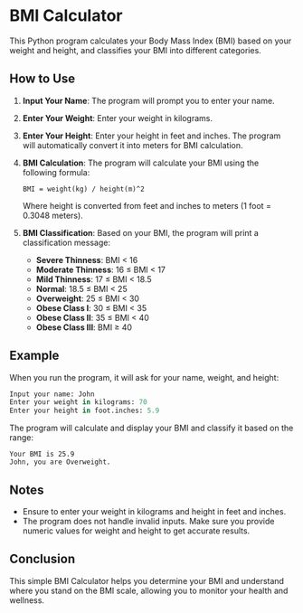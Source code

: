 # BMI Calculator

This Python program calculates your Body Mass Index (BMI) based on your weight and height, and classifies your BMI into different categories.

## How to Use

1. **Input Your Name**: The program will prompt you to enter your name.
2. **Enter Your Weight**: Enter your weight in kilograms.
3. **Enter Your Height**: Enter your height in feet and inches. The program will automatically convert it into meters for BMI calculation.
4. **BMI Calculation**: The program will calculate your BMI using the following formula:
   ```
   BMI = weight(kg) / height(m)^2
   ```
   Where height is converted from feet and inches to meters (1 foot = 0.3048 meters).

5. **BMI Classification**: Based on your BMI, the program will print a classification message:
   - **Severe Thinness**: BMI < 16
   - **Moderate Thinness**: 16 ≤ BMI < 17
   - **Mild Thinness**: 17 ≤ BMI < 18.5
   - **Normal**: 18.5 ≤ BMI < 25
   - **Overweight**: 25 ≤ BMI < 30
   - **Obese Class I**: 30 ≤ BMI < 35
   - **Obese Class II**: 35 ≤ BMI < 40
   - **Obese Class III**: BMI ≥ 40

## Example

When you run the program, it will ask for your name, weight, and height:

```python
Input your name: John
Enter your weight in kilograms: 70
Enter your height in foot.inches: 5.9
```

The program will calculate and display your BMI and classify it based on the range:
```
Your BMI is 25.9
John, you are Overweight.
```

## Notes
- Ensure to enter your weight in kilograms and height in feet and inches.
- The program does not handle invalid inputs. Make sure you provide numeric values for weight and height to get accurate results.

## Conclusion
This simple BMI Calculator helps you determine your BMI and understand where you stand on the BMI scale, allowing you to monitor your health and wellness.

